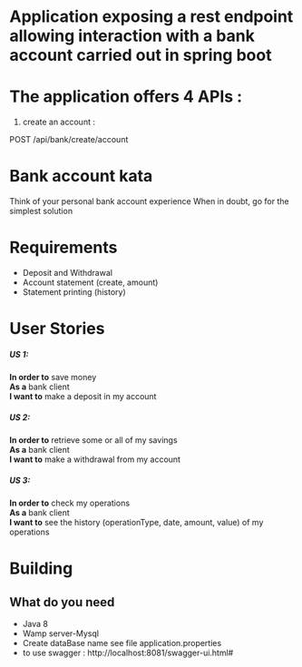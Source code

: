# Application exposing a rest endpoint allowing interaction with a bank account carried out in spring boot

# The application offers 4 APIs :
1. create an account :

POST /api/bank/create/account

# Bank account kata
Think of your personal bank account experience When in doubt, go for the simplest solution

# Requirements
- Deposit and Withdrawal
- Account statement (create, amount)
- Statement printing (history)
 
# User Stories
##### US 1:
**In order to** save money  
**As a** bank client  
**I want to** make a deposit in my account  
 
##### US 2: 
**In order to** retrieve some or all of my savings  
**As a** bank client  
**I want to** make a withdrawal from my account  
 
##### US 3: 
**In order to** check my operations  
**As a** bank client  
**I want to** see the history (operationType, date, amount, value)  of my operations  

# Building

## What do you need
- Java 8
- Wamp server-Mysql
- Create dataBase name see file application.properties
- to use swagger : http://localhost:8081/swagger-ui.html# 

```

